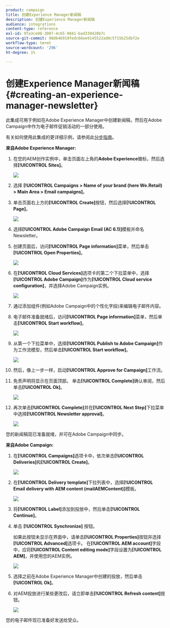 ```yaml
---
product: campaign
title: 创建Experience Manager新闻稿
description: 创建Experience Manager新闻稿
audience: integrations
content-type: reference
exl-id: 9fa3ce08-3007-4c65-9841-bad339428b7c
source-git-commit: 98d646919fedc66ee9145522ad0c5f15b25dbf2e
workflow-type: tm+mt
source-wordcount: '296'
ht-degree: 1%

---
```


# 创建Experience Manager新闻稿{#creating-an-experience-manager-newsletter}

此集成可用于例如在Adobe Experience Manager中创建新闻稿，然后在Adobe Campaign中作为电子邮件促销活动的一部分使用。

有关如何使用此集成的更详细示例，请参阅此[分步指南](https://helpx.adobe.com/campaign/kb/acc-aem.html)。

**来自Adobe Experience Manager:**

1. 在您的AEM创作实例中，单击页面左上角的&#x200B;**Adobe Experience**&#x200B;徽标，然后选择&#x200B;**[!UICONTROL Sites]**。

   ![](assets/aem_uc_1.png)

1. 选择 **[!UICONTROL Campaigns > Name of your brand (here We.Retail) > Main Area > Email campaigns]**。
1. 单击页面右上方的&#x200B;**[!UICONTROL Create]**&#x200B;按钮，然后选择&#x200B;**[!UICONTROL Page]**。

   ![](assets/aem_uc_2.png)

1. 选择&#x200B;**[!UICONTROL Adobe Campaign Email (AC 6.1)]**&#x200B;模板并命名Newsletter。
1. 创建页面后，访问&#x200B;**[!UICONTROL Page information]**&#x200B;菜单，然后单击&#x200B;**[!UICONTROL Open Properties]**。

   ![](assets/aem_uc_3.png)

1. 在&#x200B;**[!UICONTROL Cloud Services]**&#x200B;选项卡的第二个下拉菜单中，选择&#x200B;**[!UICONTROL Adobe Campaign]**&#x200B;作为&#x200B;**[!UICONTROL Cloud service configuration]**，并选择Adobe Campaign实例。

   ![](assets/aem_uc_4.png)

1. 通过添加组件(例如Adobe Campaign中的个性化字段)来编辑电子邮件内容。
1. 电子邮件准备就绪后，访问&#x200B;**[!UICONTROL Page information]**&#x200B;菜单，然后单击&#x200B;**[!UICONTROL Start workflow]**。

   ![](assets/aem_uc_5.png)

1. 从第一个下拉菜单中，选择&#x200B;**[!UICONTROL Publish to Adobe Campaign]**&#x200B;作为工作流模型，然后单击&#x200B;**[!UICONTROL Start workflow]**。

   ![](assets/aem_uc_6.png)

1. 然后，像上一步一样，启动&#x200B;**[!UICONTROL Approve for Campaign]**&#x200B;工作流。
1. 免责声明将显示在页面顶部。 单击&#x200B;**[!UICONTROL Complete]**&#x200B;确认审阅，然后单击&#x200B;**[!UICONTROL Ok]**。

   ![](assets/aem_uc_7.png)

1. 再次单击&#x200B;**[!UICONTROL Complete]**&#x200B;并在&#x200B;**[!UICONTROL Next Step]**&#x200B;下拉菜单中选择&#x200B;**[!UICONTROL Newsletter approval]**。

   ![](assets/aem_uc_8.png)

您的新闻稿现已准备就绪，并可在Adobe Campaign中同步。

**来自Adobe Campaign:**

1. 在&#x200B;**[!UICONTROL Campaigns]**&#x200B;选项卡中，依次单击&#x200B;**[!UICONTROL Deliveries]**&#x200B;和&#x200B;**[!UICONTROL Create]**。

   ![](assets/aem_uc_9.png)

1. 在&#x200B;**[!UICONTROL Delivery template]**&#x200B;下拉列表中，选择&#x200B;**[!UICONTROL Email delivery with AEM content (mailAEMContent)]**&#x200B;模板。

   ![](assets/aem_uc_10.png)

1. 将&#x200B;**[!UICONTROL Label]**&#x200B;添加到投放中，然后单击&#x200B;**[!UICONTROL Continue]**。
1. 单击 **[!UICONTROL Synchronize]** 按钮。

   如果此按钮未显示在界面中，请单击&#x200B;**[!UICONTROL Properties]**&#x200B;按钮并选择&#x200B;**[!UICONTROL Advanced]**&#x200B;选项卡。 在&#x200B;**[!UICONTROL AEM account]**&#x200B;字段中，应将&#x200B;**[!UICONTROL Content editing mode]**&#x200B;字段设置为&#x200B;**[!UICONTROL AEM]**，并使用您的AEM实例。

   ![](assets/aem_uc_11.png)

1. 选择之前在Adobe Experience Manager中创建的投放，然后单击&#x200B;**[!UICONTROL Ok]**。
1. 对AEM投放进行某些更改后，请立即单击&#x200B;**[!UICONTROL Refresh content]**&#x200B;按钮。

   ![](assets/aem_uc_12.png)

您的电子邮件现已准备好发送给受众。
